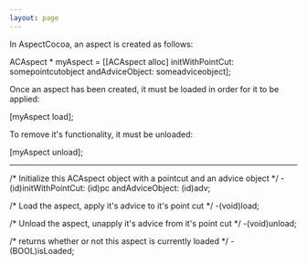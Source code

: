```yaml
---
layout: page
---
```




In AspectCocoa, an aspect is created as follows:
    
 ACAspect * myAspect = [[ACAspect alloc] initWithPointCut: somepointcutobject 
                                          andAdviceObject: someadviceobject];

Once an aspect has been created, it must be loaded in order for it to be applied:
    
 [myAspect load];

To remove it's functionality, it must be unloaded:
    
 [myAspect unload];


----

    
 /* 
     Initialize this ACAspect object with a pointcut and an advice object
 */
 -(id)initWithPointCut: (id)pc andAdviceObject: (id)adv;
 
 /* 
     Load the aspect, apply it's advice to it's point cut
 */
 -(void)load;
 
 /* 
     Unload the aspect, unapply it's advice from it's point cut
 */
 -(void)unload;
 
 /* 
     returns whether or not this aspect is currently loaded
 */
 -(BOOL)isLoaded;
